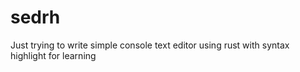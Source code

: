 # sedrh
Just trying to write simple console text editor using rust with syntax highlight for learning
